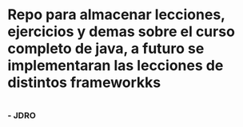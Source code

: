 # Repo para almacenar lecciones, ejercicios y demas sobre el curso completo de java, a futuro se implementaran las lecciones de distintos frameworkks
#
### - JDRO
